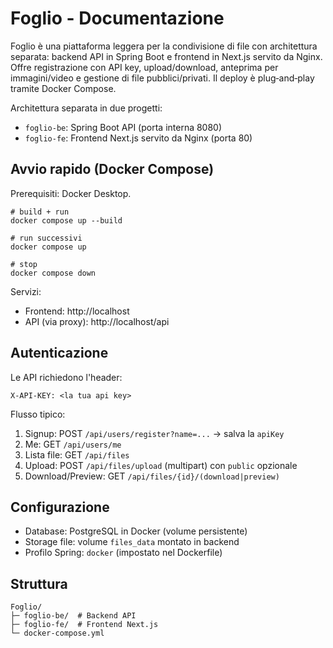 # Foglio - Documentazione

Foglio è una piattaforma leggera per la condivisione di file con architettura separata: backend API in Spring Boot e frontend in Next.js servito da Nginx. Offre registrazione con API key, upload/download, anteprima per immagini/video e gestione di file pubblici/privati. Il deploy è plug‑and‑play tramite Docker Compose.

Architettura separata in due progetti:
- `foglio-be`: Spring Boot API (porta interna 8080)
- `foglio-fe`: Frontend Next.js servito da Nginx (porta 80)

## Avvio rapido (Docker Compose)

Prerequisiti: Docker Desktop.

```
# build + run
docker compose up --build

# run successivi
docker compose up

# stop
docker compose down
```

Servizi:
- Frontend: http://localhost
- API (via proxy): http://localhost/api

## Autenticazione
Le API richiedono l'header:
```
X-API-KEY: <la tua api key>
```

Flusso tipico:
1. Signup: POST `/api/users/register?name=...` → salva la `apiKey`
2. Me: GET `/api/users/me`
3. Lista file: GET `/api/files`
4. Upload: POST `/api/files/upload` (multipart) con `public` opzionale
5. Download/Preview: GET `/api/files/{id}/(download|preview)`

## Configurazione
- Database: PostgreSQL in Docker (volume persistente)
- Storage file: volume `files_data` montato in backend
- Profilo Spring: `docker` (impostato nel Dockerfile)

## Struttura
```
Foglio/
├─ foglio-be/  # Backend API
├─ foglio-fe/  # Frontend Next.js
└─ docker-compose.yml
```
